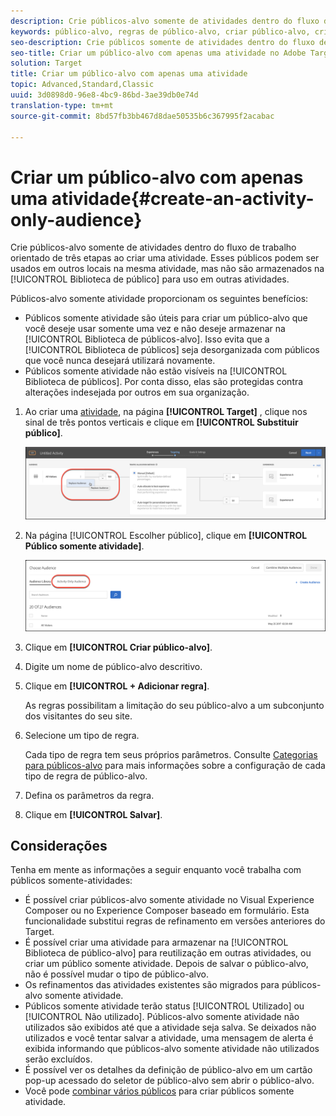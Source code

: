 ```yaml
---
description: Crie públicos-alvo somente de atividades dentro do fluxo de trabalho orientado de três etapas ao criar uma atividade. Esses públicos podem ser usados em outros locais na mesma atividade, mas não são armazenados na Biblioteca de público para uso em outras atividades.
keywords: público-alvo, regras de público-alvo, criar público-alvo, criação de público-alvo, somente atividade, adhoc
seo-description: Crie públicos somente de atividades dentro do fluxo de trabalho orientado de três etapas do Adobe Target ao criar uma atividade. Esses públicos podem ser usados em outros locais na mesma atividade, mas não são armazenados na Biblioteca de público para uso em outras atividades.
seo-title: Criar um público-alvo com apenas uma atividade no Adobe Target
solution: Target
title: Criar um público-alvo com apenas uma atividade
topic: Advanced,Standard,Classic
uuid: 3d0898d0-96e8-4bc9-86bd-3ae39db0e74d
translation-type: tm+mt
source-git-commit: 8bd57fb3bb467d8dae50535b6c367995f2acabac

---
```



# Criar um público-alvo com apenas uma atividade{#create-an-activity-only-audience}

Crie públicos-alvo somente de atividades dentro do fluxo de trabalho orientado de três etapas ao criar uma atividade. Esses públicos podem ser usados em outros locais na mesma atividade, mas não são armazenados na [!UICONTROL Biblioteca de público] para uso em outras atividades.

Públicos-alvo somente atividade proporcionam os seguintes benefícios:

* Públicos somente atividade são úteis para criar um público-alvo que você deseje usar somente uma vez e não deseje armazenar na [!UICONTROL Biblioteca de públicos-alvo]. Isso evita que a [!UICONTROL Biblioteca de públicos] seja desorganizada com públicos que você nunca desejará utilizará novamente.
* Públicos somente atividade não estão visíveis na [!UICONTROL Biblioteca de públicos]. Por conta disso, elas são protegidas contra alterações indesejada por outros em sua organização.

1. Ao criar uma [atividade](../c-activities/activities.md#concept_D317A95A1AB54674BA7AB65C7985BA03), na página **[!UICONTROL Target]** , clique nos sinal de três pontos verticais e clique em **[!UICONTROL Substituir público]**.

   ![Resultado da etapa](assets/edit_audience.png)

1. Na página [!UICONTROL Escolher público], clique em **[!UICONTROL Público somente atividade]**.

   ![](assets/activity-only-aud.png)

1. Clique em **[!UICONTROL Criar público-alvo]**.
1. Digite um nome de público-alvo descritivo.
1. Clique em **[!UICONTROL + Adicionar regra]**.

   As regras possibilitam a limitação do seu público-alvo a um subconjunto dos visitantes do seu site.

1. Selecione um tipo de regra.

   Cada tipo de regra tem seus próprios parâmetros. Consulte [Categorias para públicos-alvo](../c-target/c-audiences/c-target-rules/target-rules.md#concept_E3A77E42F1644503A829B5107B20880D) para mais informações sobre a configuração de cada tipo de regra de público-alvo.

1. Defina os parâmetros da regra.
1. Clique em **[!UICONTROL Salvar]**.

## Considerações

Tenha em mente as informações a seguir enquanto você trabalha com públicos somente-atividades:

* É possível criar públicos-alvo somente atividade no Visual Experience Composer ou no Experience Composer baseado em formulário. Esta funcionalidade substitui regras de refinamento em versões anteriores do Target.
* É possível criar uma atividade para armazenar na [!UICONTROL Biblioteca de público-alvo] para reutilização em outras atividades, ou criar um público somente atividade. Depois de salvar o público-alvo, não é possível mudar o tipo de público-alvo.
* Os refinamentos das atividades existentes são migrados para públicos-alvo somente atividade.
* Públicos somente atividade terão status [!UICONTROL Utilizado] ou [!UICONTROL Não utilizado]. Públicos-alvo somente atividade não utilizados são exibidos até que a atividade seja salva. Se deixados não utilizados e você tentar salvar a atividade, uma mensagem de alerta é exibida informando que públicos-alvo somente atividade não utilizados serão excluídos.
* É possível ver os detalhes da definição de público-alvo em um cartão pop-up acessado do seletor de público-alvo sem abrir o público-alvo.
* Você pode [combinar vários públicos](../c-target/combining-multiple-audiences.md#concept_A7386F1EA4394BD2AB72399C225981E5) para criar públicos somente atividade.


